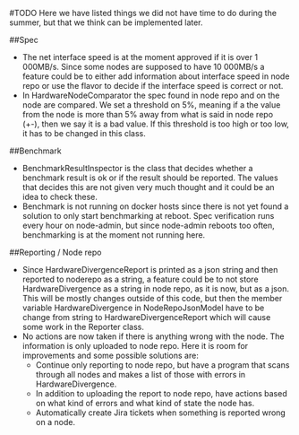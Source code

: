 #TODO
Here we have listed things we did not have time to do during the summer, but that we think can be implemented later.

##Spec
- The net interface speed is at the moment approved if it is over 1 000MB/s. Since some nodes are supposed to have
10 000MB/s a feature could be to either add information about interface speed in node repo or use the flavor to decide
if the interface speed is correct or not.
- In HardwareNodeComparator the spec found in node repo and on the node are compared. We set a threshold on 5%, meaning
if a the value from the node is more than 5% away from what is said in node repo (+-), then we say it is a bad value.
If this threshold is too high or too low, it has to be changed in this class.

##Benchmark
- BenchmarkResultInspector is the class that decides whether a benchmark result is ok or if the result should be
 reported. The values that decides this are not given very much thought and it could be an idea to check these.
- Benchmark is not running on docker hosts since there is not yet found a solution to only start benchmarking at reboot.
Spec verification runs every hour on node-admin, but since node-admin reboots too often, benchmarking is at the moment
not running here.

##Reporting / Node repo
- Since HardwareDivergenceReport is printed as a json string and then reported to noderepo as a string, a feature could
be to not store HardwareDivergence as a string in node repo, as it is now, but as a json. This will be mostly changes 
outside of this code, but then the member variable HardwareDivergence in NodeRepoJsonModel have to be change from string
to HardwareDivergenceReport which will cause some work in the Reporter class.
- No actions are now taken if there is anything wrong with the node. The information is only uploaded to node repo.
Here it is room for improvements and some possible solutions are:
    - Continue only reporting to node repo, but have a program that scans through all nodes and makes a list of those
    with errors in HardwareDivergence.
    - In addition to uploading the report to node repo, have actions based on what kind of errors and what kind of state
    the node has.
    - Automatically create Jira tickets when something is reported wrong on a node.
